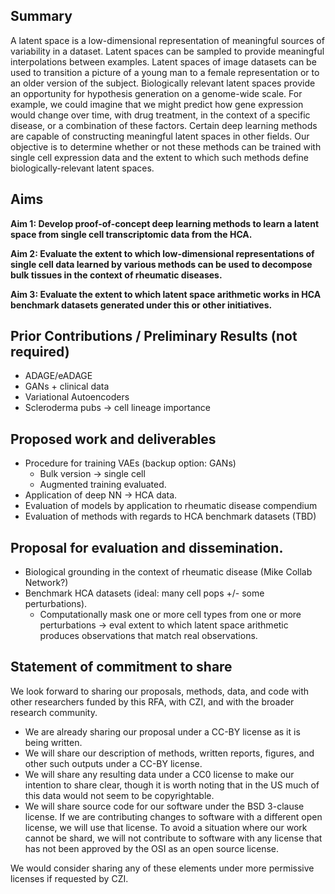 ## Summary

A latent space is a low-dimensional representation of meaningful sources of variability in a dataset.
Latent spaces can be sampled to provide meaningful interpolations between examples.
Latent spaces of image datasets can be used to transition a picture of a young man to a female representation or to an older version of the subject.
Biologically relevant latent spaces provide an opportunity for hypothesis generation on a genome-wide scale.
For example, we could imagine that we might predict how gene expression would change over time, with drug treatment, in the context of a specific disease, or a combination of these factors.
Certain deep learning methods are capable of constructing meaningful latent spaces in other fields.
Our objective is to determine whether or not these methods can be trained with single cell expression data and the extent to which such methods define biologically-relevant latent spaces.

## Aims

**Aim 1: Develop proof-of-concept deep learning methods to learn a latent space from single cell transcriptomic data from the HCA.**

**Aim 2: Evaluate the extent to which low-dimensional representations of single cell data learned by various methods can be used to decompose bulk tissues in the context of rheumatic diseases.**

**Aim 3: Evaluate the extent to which latent space arithmetic works in HCA benchmark datasets generated under this or other initiatives.**

## Prior Contributions / Preliminary Results (not required)

* ADAGE/eADAGE
* GANs + clinical data
* Variational Autoencoders
* Scleroderma pubs -> cell lineage importance

## Proposed work and deliverables

* Procedure for training VAEs (backup option: GANs)
    * Bulk version -> single cell
    * Augmented training evaluated.
* Application of deep NN -> HCA data.
* Evaluation of models by application to rheumatic disease compendium
* Evaluation of methods with regards to HCA benchmark datasets (TBD)

## Proposal for evaluation and dissemination.

* Biological grounding in the context of rheumatic disease (Mike Collab Network?)
* Benchmark HCA datasets (ideal: many cell pops +/- some perturbations).
    * Computationally mask one or more cell types from one or more perturbations -> eval extent to which latent space arithmetic produces observations that match real observations.

## Statement of commitment to share

We look forward to sharing our proposals, methods, data, and code with other researchers funded by this RFA, with CZI, and with the broader research community.

* We are already sharing our proposal under a CC-BY license as it is being written.
* We will share our description of methods, written reports, figures, and other such outputs under a CC-BY license.
* We will share any resulting data under a CC0 license to make our intention to share clear, though it is worth noting that in the US much of this data would not seem to be copyrightable.
* We will share source code for our software under the BSD 3-clause license. If we are contributing changes to software with a different open license, we will use that license. To avoid a situation where our work cannot be shard, we will not contribute to software with any license that has not been approved by the OSI as an open source license.

We would consider sharing any of these elements under more permissive licenses if requested by CZI.
